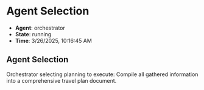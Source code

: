 # Agent Selection

- **Agent**: orchestrator
- **State**: running
- **Time**: 3/26/2025, 10:16:45 AM

## Agent Selection

Orchestrator selecting planning to execute: Compile all gathered information into a comprehensive travel plan document.

